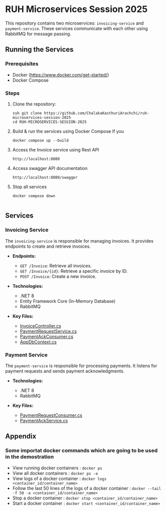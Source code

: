 # RUH Microservices Session 2025

This repository contains two microservices: `invoicing-service` and `payment-service`. These services communicate with each other using RabbitMQ for message passing.

## Running the Services

### Prerequisites

- Docker (https://www.docker.com/get-started/)
- Docker Compose

### Steps

1. Clone the repository:
   ```
   ssh git clone https://github.com/ChalakaKasthuriArachchi/ruh-microservices-session-2025
   cd RUH-MICROSERVICES-SESSION-2025

2. Build & run the services using Docker Compose
    If you 
    ```
    docker compose up --build

3. Access the Invoice service using Rest API
    ```
    http://localhost:8080

5. Access swagger API documentation
    ```
    http://localhost:8080/swagger

4. Stop all services
    ```
    docker compose down


## Services

### Invoicing Service

The `invoicing-service` is responsible for managing invoices. It provides endpoints to create and retrieve invoices.

- **Endpoints:**
  - `GET /Invoice`: Retrieve all invoices.
  - `GET /Invoice/{id}`: Retrieve a specific invoice by ID.
  - `POST /Invoice`: Create a new invoice.

- **Technologies:**
  - .NET 8
  - Entity Framework Core (In-Memory Database)
  - RabbitMQ

- **Key Files:**
  - [InvoiceController.cs](invoicing-service/Controllers/InvoiceController.cs)
  - [PaymentRequestService.cs](invoicing-service/Services/PaymentRequestService.cs)
  - [PaymentAckConsumer.cs](invoicing-service/Services/PaymentAckConsumer.cs)
  - [AppDbContext.cs](invoicing-service/Models/AppDbContext.cs)

### Payment Service

The `payment-service` is responsible for processing payments. It listens for payment requests and sends payment acknowledgments.

- **Technologies:**
  - .NET 8
  - RabbitMQ

- **Key Files:**
  - [PaymentRequestConsumer.cs](payment-service/Services/PaymentRequestConsumer.cs)
  - [PaymentAckService.cs](payment-service/Services/PaymentAckService.cs)


## Appendix

### Some importat docker commands which are going to be used in the demostration

- View running docker containers : `docker ps`
- View all docker containers : `docker ps -a`
- View logs of a docker container : `docker logs <container_id/container_name>`
- Follow the last 50 lines of the logs of a docker container : `docker --tail -f 50 -a <container_id/container_name>`
- Stop a docker container : `docker stop <container_id/container_name>`
- Start a docker container : `docker start <container_id/container_name>`